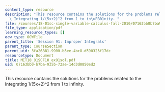 ```yaml
---
content_type: resource
description: "This resource contains the solutions for the problems related to the\
  \ Integrating 1/(5x+2)^2 from 1 to in\uFB01nity. "
file: /courses/18-01sc-single-variable-calculus-fall-2010/07163bb0b7ba935b72ae14d3d0850ed2_MIT18_01SCF10_ex91sol.pdf
file_type: application/pdf
learning_resource_types: []
ocw_type: OCWFile
parent_title: 'Session 91: Improper Integrals'
parent_type: CourseSection
parent_uid: 3fa26881-9900-b3ee-4bc8-d590323f17dc
resourcetype: Document
title: MIT18_01SCF10_ex91sol.pdf
uid: 07163bb0-b7ba-935b-72ae-14d3d0850ed2
---
```

This resource contains the solutions for the problems related to the Integrating 1/(5x+2)^2 from 1 to inﬁnity. 